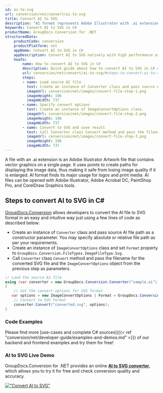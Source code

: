 ```yaml
---
id: ai-to-svg
url: conversion/net/convert/ai-to-svg
title: Convert AI to SVG
description: "AI format represents Adobe Illustrator with .ai extension. Learn how to convert AI to SVG file programmatically in C# language using GroupDocs.Conversion for .NET library."
keywords: Convert AI to SVG in C#
productName: GroupDocs.Conversion for .NET
structuredData:
    productCode: conversion
    productPlatform: net
    appName: Convert AI to SVG in C#
    appDescription: Convert AI to SVG natively with high performance using C# language and server side GroupDocs.Conversion for .NET APIs, without the use of any software like Microsoft or Open Office.
    howTo:
        name: How to convert AI to SVG in C# 
        description: Quick guide about how to convert AI to SVG in C# with high performance and accuracy.
        url: conversion/net/convert/ai-to-svg/#steps-to-convert-ai-to-svg-in-c
        steps:
        - name: Load source AI file 
          text: Create an instance of Converter class and pass source AI file path as a constructor parameter. You may specify absolute or relative file path as per your requirements. 
          imageUrl: conversion/net/images/convert-file-step-1.png
          imageHeight: 196
          imageWidth: 737
        - name: Specify convert options 
          text: Create an instance of ImageConvertOptions class.
          imageUrl: conversion/net/images/convert-file-step-2.png
          imageHeight: 196
          imageWidth: 737
        - name: Convert to SVG and save result 
          text: Call Converter class Convert method and pass the filename for the converted HTML file and the ImageConvertOptions object from the previous step as parameters.
          imageUrl: conversion/net/images/convert-file-step-3.png
          imageHeight: 196
          imageWidth: 737
---
```


A file with an .ai extension is an Adobe Illustrator Artwork file that contains vector graphics on a single page. It uses points to create paths for displaying the image data, thus making it safe from losing image quality if it is enlarged. AI format finds its major usage for logos and print media. AI files can be opened with Adobe Illustrator, Adobe Acrobat DC, PaintShop Pro, and CorelDraw Graphics tools.

## Steps to convert AI to SVG in C#

[GroupDocs.Conversion](https://products.groupdocs.com/conversion/net) allows developers to convert the AI file to SVG format in an easy and intuitive way just using a few lines of code as described below:

* Create an instance of `Converter` class and pass source AI file path as a constructor parameter. You may specify absolute or relative file path as per your requirements. 
* Create an instance of `ImageConvertOptions` class and set `Format` property to `GroupDocs.Conversion.FileTypes.ImageFileType.Svg`.
* Call `Converter` class `Convert` method and pass the filename for the converted SVG file and the `ImageConvertOptions` object from the previous step as parameters.

```csharp
// Load the source AI file
using (var converter = new GroupDocs.Conversion.Converter("sample.ai"))
{
    // Set the convert options for SVG format
   var options = new ImageConvertOptions { Format = GroupDocs.Conversion.FileTypes.ImageFileType.Svg };
    // Convert to SVG format
    converter.Convert("converted.svg", options);
}
```

### Code Examples

Please find more [use-cases and complete C# sources]({{< ref "conversion/net/developer-guide/examples-and-demos.md" >}}) of our backend and frontend examples and try them for free!

### AI to SVG Live Demo

GroupDocs.Conversion for .NET provides an online [**AI to SVG converter**](https://products.groupdocs.app/conversion/ai-to-svg), which allows you to try it for free and check conversion quality and accuracy.

[!["Convert AI to SVG"](conversion/net/images/convert-to-svg/convert-ai-to-svg.png)](https://products.groupdocs.app/conversion/ai-to-svg)